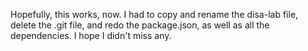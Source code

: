 Hopefully, this works, now. I had to copy and rename the disa-lab file, delete the .git file, and redo the package.json, as well as all the dependencies. I hope I didn't miss any. 
